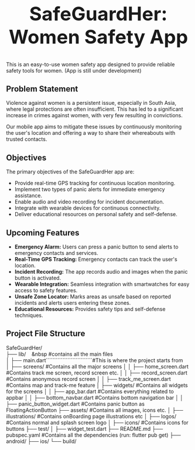 <h1 align="center" style="font-size: 52px;">SafeGuardHer: Women Safety App</h1>

This is an easy-to-use women safety app designed to provide reliable safety tools for women. 
(App is still under development)

## Problem Statement
Violence against women is a persistent issue, especially in South Asia, where legal protections are often insufficient. This has led to a significant increase in crimes against women, with very few resulting in convictions.

Our mobile app aims to mitigate these issues by continuously monitoring the user's location and offering a way to share their whereabouts with trusted contacts.

## Objectives
The primary objectives of the SafeGuardHer app are:

- Provide real-time GPS tracking for continuous location monitoring.
- Implement two types of panic alerts for immediate emergency assistance.
- Enable audio and video recording for incident documentation.
- Integrate with wearable devices for continuous connectivity.
- Deliver educational resources on personal safety and self-defense.

## Upcoming Features
- **Emergency Alarm:** Users can press a panic button to send alerts to emergency contacts and services.
- **Real-Time GPS Tracking:** Emergency contacts can track the user's location.
- **Incident Recording:** The app records audio and images when the panic button is activated.
- **Wearable Integration:** Seamless integration with smartwatches for easy access to safety features.
- **Unsafe Zone Locator:** Marks areas as unsafe based on reported incidents and alerts users entering these zones.
- **Educational Resources:** Provides safety tips and self-defense techniques.

## Project File Structure

SafeGuardHer/ <br>
├── lib/&nbsp;&nbsp;&nbsp;&nbsp;&nbsp&nbsp;#contains all the main files <br>
│ ├── main.dart````````````````````````````#This is where the project starts from <br>
│ ├── screens/                             #Contains all the major screens
│ │ ├── home_screen.dart                   #Contains track me screen, record screen etc.
│ │ ├── record_screen.dart                 #Contains anonymous record screen
│ │ ├── track_me_screen.dart               #Contains map and track-me feature
│ ├── widgets/                             #Contains all widgets for the screens
│ │ ├── app_bar.dart                       #Contains everything related to appbar
│ │ ├── bottom_navbar.dart                 #Contains bottom navigation bar 
│ │ ├── panic_button_widget.dart           #Contains panic button as FloatingActionButton
├── assets/                                #Contains all images, icons etc.
│ ├── illustrations/                       #Contains onBoarding page illustrations etc
│ ├── logos/                               #Contains normal and splash screen logo
│ ├── icons/                               #Contains icons for buttons
├── test/
│ ├── widget_test.dart
├── README.md
├── pubspec.yaml                           #Contains all the dependencies (run: flutter pub get)
├── android/
├── ios/
└── build/
